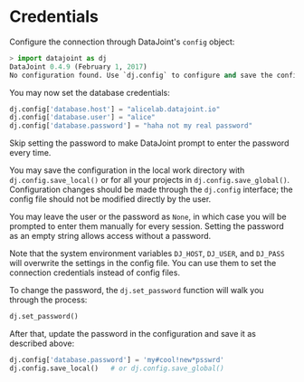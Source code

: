 # Credentials

Configure the connection through DataJoint's `config` object:

```python
> import datajoint as dj
DataJoint 0.4.9 (February 1, 2017)
No configuration found. Use `dj.config` to configure and save the configuration.
```

You may now set the database credentials:

```python
dj.config['database.host'] = "alicelab.datajoint.io"
dj.config['database.user'] = "alice"
dj.config['database.password'] = "haha not my real password"
```

Skip setting the password to make DataJoint prompt to enter the password every time.

You may save the configuration in the local work directory with 
`dj.config.save_local()` or for all your projects in `dj.config.save_global()`.
Configuration changes should be made through the `dj.config` interface; the config file 
should not be modified directly by the user.

You may leave the user or the password as `None`, in which case you will be prompted to 
enter them manually for every session.
Setting the password as an empty string allows access without a password.

Note that the system environment variables `DJ_HOST`, `DJ_USER`, and `DJ_PASS` will 
overwrite the settings in the config file.
You can use them to set the connection credentials instead of config files.

To change the password, the `dj.set_password` function will walk you through the 
process:

```python
dj.set_password()
```

After that, update the password in the configuration and save it as described above:

```python
dj.config['database.password'] = 'my#cool!new*psswrd'
dj.config.save_local()   # or dj.config.save_global()
```
